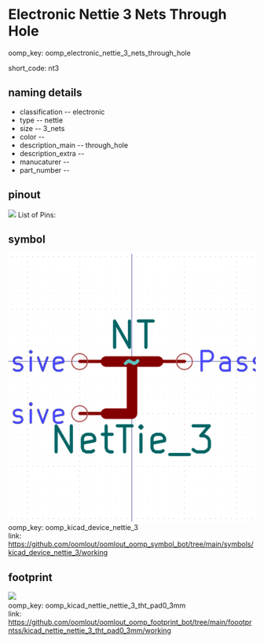 # Electronic Nettie 3 Nets Through Hole
oomp_key: oomp_electronic_nettie_3_nets_through_hole  

short_code: nt3
## naming details
* classification -- electronic
* type -- nettie
* size -- 3_nets
* color -- 
* description_main -- through_hole
* description_extra -- 
* manucaturer -- 
* part_number -- 
## pinout
![](working_pinout_600.png)
List of Pins:

## symbol

![](symbol/0/working/working_600.png)  
oomp_key: oomp_kicad_device_nettie_3  
link: https://github.com/oomlout/oomlout_oomp_symbol_bot/tree/main/symbols/kicad_device_nettie_3/working  


## footprint

![](footprint/0/working/working_600.png)  
oomp_key: oomp_kicad_nettie_nettie_3_tht_pad0_3mm  
link: https://github.com/oomlout/oomlout_oomp_footprint_bot/tree/main/foootprntss/kicad_nettie_nettie_3_tht_pad0_3mm/working  
